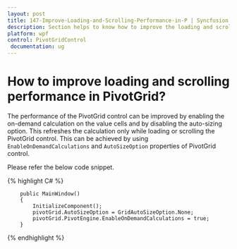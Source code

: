 ```yaml
---
layout: post
title: 147-Improve-Loading-and-Scrolling-Performance-in-P | Syncfusion
description: Section helps to know how to improve the loading and scrolling performance programmatically in pivot grid control.
platform: wpf
control: PivotGridControl
 documentation: ug
---
```


# How to improve loading and scrolling performance in PivotGrid?

The performance of the PivotGrid control can be improved by enabling the on-demand calculation on the value cells and by disabling the auto-sizing option. This refreshes the calculation only while loading or scrolling the PivotGrid control. This can be achieved by using `EnableOnDemandCalculations` and `AutoSizeOption` properties of PivotGrid control.

Please refer the below code snippet.

{% highlight C# %}

        public MainWindow()
        {
            InitializeComponent();
            pivotGrid.AutoSizeOption = GridAutoSizeOption.None;
            pivotGrid.PivotEngine.EnableOnDemandCalculations = true;
        }

{% endhighlight %}
